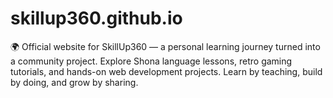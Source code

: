 # skillup360.github.io
🌍 Official website for SkillUp360 — a personal learning journey turned into a community project. Explore Shona language lessons, retro gaming tutorials, and hands-on web development projects. Learn by teaching, build by doing, and grow by sharing.
